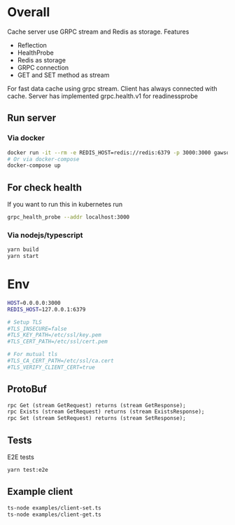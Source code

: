 # Overall
Cache server use GRPC stream and Redis as storage.
Features
- Reflection
- HealthProbe
- Redis as storage
- GRPC connection
- GET and SET method as stream

For fast data cache using grpc stream. Client has always connected with cache.
Server has implemented grpc.health.v1 for readinessprobe

## Run server
### Via docker
```sh
docker run -it --rm -e REDIS_HOST=redis://redis:6379 -p 3000:3000 gawsoft/cache-grpc-server
# Or via docker-compose 
docker-compose up
```

## For check health
If you want to run this in kubernetes run 
```sh
grpc_health_probe --addr localhost:3000
```

### Via nodejs/typescript
```sh
yarn build
yarn start
```

# Env
```sh
HOST=0.0.0.0:3000
REDIS_HOST=127.0.0.1:6379

# Setup TLS
#TLS_INSECURE=false
#TLS_KEY_PATH=/etc/ssl/key.pem
#TLS_CERT_PATH=/etc/ssl/cert.pem

# For mutual tls
#TLS_CA_CERT_PATH=/etc/ssl/ca.cert
#TLS_VERIFY_CLIENT_CERT=true

```
## ProtoBuf
```protobuf
rpc Get (stream GetRequest) returns (stream GetResponse);
rpc Exists (stream GetRequest) returns (stream ExistsResponse);
rpc Set (stream SetRequest) returns (stream SetResponse);
```

## Tests
E2E tests
```sh
yarn test:e2e
```
## Example client

```sh
ts-node examples/client-set.ts
ts-node examples/client-get.ts
```